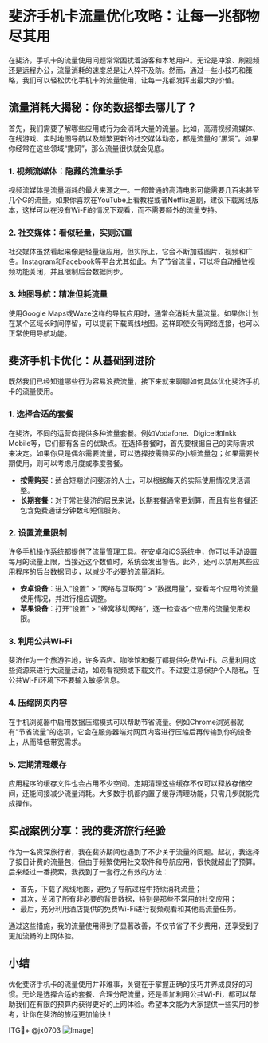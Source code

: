 # 斐济手机卡流量优化攻略：让每一兆都物尽其用

在斐济，手机卡的流量使用问题常常困扰着游客和本地用户。无论是冲浪、刷视频还是远程办公，流量消耗的速度总是让人猝不及防。然而，通过一些小技巧和策略，我们可以轻松优化手机卡的流量使用，让每一兆都发挥出最大的价值。

## 流量消耗大揭秘：你的数据都去哪儿了？

首先，我们需要了解哪些应用或行为会消耗大量的流量。比如，高清视频流媒体、在线游戏、实时地图导航以及频繁更新的社交媒体动态，都是流量的“黑洞”。如果你经常在这些领域“撒网”，那么流量很快就会见底。

### 1. **视频流媒体：隐藏的流量杀手**
   视频流媒体是流量消耗的最大来源之一。一部普通的高清电影可能需要几百兆甚至几个G的流量。如果你喜欢在YouTube上看教程或者Netflix追剧，建议下载离线版本，这样可以在没有Wi-Fi的情况下观看，而不需要额外的流量支持。

### 2. **社交媒体：看似轻量，实则沉重**
   社交媒体虽然看起来像是轻量级应用，但实际上，它会不断加载图片、视频和广告。Instagram和Facebook等平台尤其如此。为了节省流量，可以将自动播放视频功能关闭，并且限制后台数据同步。

### 3. **地图导航：精准但耗流量**
   使用Google Maps或Waze这样的导航应用时，通常会消耗大量流量。如果你计划在某个区域长时间停留，可以提前下载离线地图。这样即使没有网络连接，也可以正常使用导航功能。

## 斐济手机卡优化：从基础到进阶

既然我们已经知道哪些行为容易浪费流量，接下来就来聊聊如何具体优化斐济手机卡的流量使用。

### 1. **选择合适的套餐**
   在斐济，不同的运营商提供多种流量套餐。例如Vodafone、Digicel和Inkk Mobile等，它们都有各自的优缺点。在选择套餐时，首先要根据自己的实际需求来决定。如果你只是偶尔需要流量，可以选择按需购买的小额流量包；如果需要长期使用，则可以考虑月度或季度套餐。

   - **按需购买**：适合短期访问斐济的人士，可以根据每天的实际使用情况灵活调整。
   - **长期套餐**：对于常驻斐济的居民来说，长期套餐通常更划算，而且有些套餐还包含免费通话分钟数和短信服务。

### 2. **设置流量限制**
   许多手机操作系统都提供了流量管理工具。在安卓和iOS系统中，你可以手动设置每月的流量上限，当接近这个数值时，系统会发出警告。此外，还可以禁用某些应用程序的后台数据同步，以减少不必要的流量消耗。

   - **安卓设备**：进入“设置” > “网络与互联网” > “数据用量”，查看每个应用的流量使用情况，并进行相应调整。
   - **苹果设备**：打开“设置” > “蜂窝移动网络”，逐一检查各个应用的流量使用权限。

### 3. **利用公共Wi-Fi**
   斐济作为一个旅游胜地，许多酒店、咖啡馆和餐厅都提供免费Wi-Fi。尽量利用这些资源来进行大流量活动，如观看视频或下载文件。不过要注意保护个人隐私，在公共Wi-Fi环境下不要输入敏感信息。

### 4. **压缩网页内容**
   在手机浏览器中启用数据压缩模式可以帮助节省流量。例如Chrome浏览器就有“节省流量”的选项，它会在服务器端对网页内容进行压缩后再传输到你的设备上，从而降低带宽需求。

### 5. **定期清理缓存**
   应用程序的缓存文件也会占用不少空间。定期清理这些缓存不仅可以释放存储空间，还能间接减少流量消耗。大多数手机都内置了缓存清理功能，只需几步就能完成操作。

## 实战案例分享：我的斐济旅行经验

作为一名资深旅行者，我在斐济期间也遇到了不少关于流量的问题。起初，我选择了按日计费的流量包，但由于频繁使用社交软件和导航应用，很快就超出了预算。后来经过一番摸索，我找到了一套行之有效的方法：

- 首先，下载了离线地图，避免了导航过程中持续消耗流量；
- 其次，关闭了所有非必要的背景数据，特别是那些不常用的社交应用；
- 最后，充分利用酒店提供的免费Wi-Fi进行视频观看和其他高流量任务。

通过这些措施，我的流量使用得到了显著改善，不仅节省了不少费用，还享受到了更加流畅的上网体验。

## 小结

优化斐济手机卡的流量使用并非难事，关键在于掌握正确的技巧并养成良好的习惯。无论是选择合适的套餐、合理分配流量，还是善加利用公共Wi-Fi，都可以帮助我们在有限的预算内获得更好的上网体验。希望本文能为大家提供一些实用的参考，让你在斐济的旅程更加愉快！

[TG💪+ @jx0703 ![Image](https://github.com/user-attachments/assets/dbca1d08-cadb-493c-b0ec-ad6f7a83f270)]